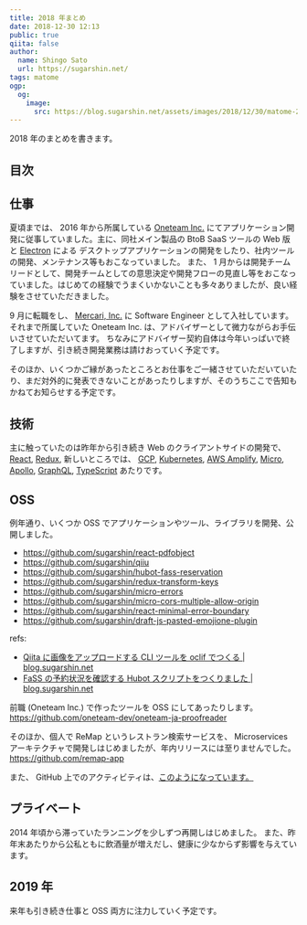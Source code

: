 ```yaml
---
title: 2018 年まとめ
date: 2018-12-30 12:13
public: true
qiita: false
author:
  name: Shingo Sato
  url: https://sugarshin.net/
tags: matome
ogp:
  og:
    image:
      src: https://blog.sugarshin.net/assets/images/2018/12/30/matome-2018/main.png
---
```


2018 年のまとめを書きます。

## 目次

## 仕事

夏頃までは、 2016 年から所属している [Oneteam Inc.](https://www.one-team.com/ja) にてアプリケーション開発に従事していました。主に、同社メイン製品の BtoB SaaS ツールの Web 版と [Electron](https://electronjs.org/) による
デスクトップアプリケーションの開発をしたり、社内ツールの開発、メンテナンス等もおこなっていました。
また、 1 月からは開発チームリードとして、開発チームとしての意思決定や開発フローの見直し等をおこなっていました。はじめての経験でうまくいかないことも多々ありましたが、良い経験をさせていただきました。

9 月に転職をし、 [Mercari, Inc.](https://about.mercari.com/) に Software Engineer として入社しています。それまで所属していた Oneteam Inc. は、アドバイザーとして微力ながらお手伝いさせていただいてます。
ちなみにアドバイザー契約自体は今年いっぱいで終了しますが、引き続き開発業務は請けおっていく予定です。

そのほか、いくつかご縁があったところとお仕事をご一緒させていただいていたり、まだ対外的に発表できないことがあったりしますが、そのうちここで告知もかねてお知らせする予定です。

## 技術

主に触っていたのは昨年から引き続き Web のクライアントサイドの開発で、 [React](https://reactjs.org/), [Redux](https://redux.js.org/), 新しいところでは、 [GCP](https://cloud.google.com/), [Kubernetes](https://kubernetes.io/), [AWS Amplify](https://aws-amplify.github.io/), [Micro](https://github.com/zeit/micro), [Apollo](https://www.apollographql.com/), [GraphQL](https://graphql.org/), [TypeScript](https://www.typescriptlang.org/) あたりです。

## OSS

例年通り、いくつか OSS でアプリケーションやツール、ライブラリを開発、公開しました。

- https://github.com/sugarshin/react-pdfobject
- https://github.com/sugarshin/qiiu
- https://github.com/sugarshin/hubot-fass-reservation
- https://github.com/sugarshin/redux-transform-keys
- https://github.com/sugarshin/micro-errors
- https://github.com/sugarshin/micro-cors-multiple-allow-origin
- https://github.com/sugarshin/react-minimal-error-boundary
- https://github.com/sugarshin/draft-js-pasted-emojione-plugin

refs:

- [Qiita に画像をアップロードする CLI ツールを oclif でつくる | blog.sugarshin.net](/2018/05/01/qiita-image-upload-cli-with-oclif/)
- [FaSS の予約状況を確認する Hubot スクリプトをつくりました | blog.sugarshin.net](/2018/06/17/hubot-fass-reservation/)

前職 (Oneteam Inc.) で作ったツールを OSS にしてあったりします。 https://github.com/oneteam-dev/oneteam-ja-proofreader

そのほか、個人で ReMap というレストラン検索サービスを、 Microservices アーキテクチャで開発しはじめましたが、年内リリースには至りませんでした。 https://github.com/remap-app

また、 GitHub 上でのアクティビティは、[このようになっています。](/search/?q=Monthly%20report%202018)

## プライベート

2014 年頃から滞っていたランニングを少しずつ再開しはじめました。
また、昨年末あたりから公私ともに飲酒量が増えだし、健康に少なからず影響を与えています。

## 2019 年

来年も引き続き仕事と OSS 両方に注力していく予定です。
